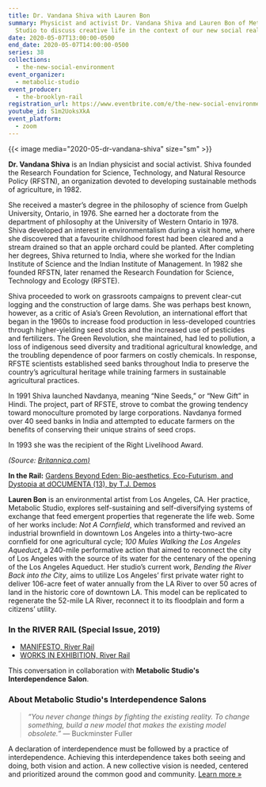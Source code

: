 ```yaml
---
title: Dr. Vandana Shiva with Lauren Bon
summary: Physicist and activist Dr. Vandana Shiva and Lauren Bon of Metabolic
  Studio to discuss creative life in the context of our new social reality.
date: 2020-05-07T13:00:00-0500
end_date: 2020-05-07T14:00:00-0500
series: 38
collections:
  - the-new-social-environment
event_organizer:
  - metabolic-studio
event_producer:
  - the-brooklyn-rail
registration_url: https://www.eventbrite.com/e/the-new-social-environment-38-dr-vandana-shiva-tickets-103929722598
youtube_id: S1m2UoksXkA
event_platform:
  - zoom
---
```


{{< image media="2020-05-dr-vandana-shiva" size="sm" >}}

**Dr. Vandana Shiva**  is an Indian physicist and social activist. Shiva founded the Research Foundation for Science, Technology, and Natural Resource Policy (RFSTN), an organization devoted to developing sustainable methods of agriculture, in 1982.

She received a master’s degree in the philosophy of science from Guelph University, Ontario, in 1976. She earned her a doctorate from the department of philosophy at the University of Western Ontario in 1978. Shiva developed an interest in environmentalism during a visit home, where she discovered that a favourite childhood forest had been cleared and a stream drained so that an apple orchard could be planted. After completing her degrees, Shiva returned to India, where she worked for the Indian Institute of Science and the Indian Institute of Management. In 1982 she founded RFSTN, later renamed the Research Foundation for Science, Technology and Ecology (RFSTE).

Shiva proceeded to work on grassroots campaigns to prevent clear-cut logging and the construction of large dams. She was perhaps best known, however, as a critic of Asia’s Green Revolution, an international effort that began in the 1960s to increase food production in less-developed countries through higher-yielding seed stocks and the increased use of pesticides and fertilizers. The Green Revolution, she maintained, had led to pollution, a loss of indigenous seed diversity and traditional agricultural knowledge, and the troubling dependence of poor farmers on costly chemicals. In response, RFSTE scientists established seed banks throughout India to preserve the country’s agricultural heritage while training farmers in sustainable agricultural practices.

In 1991 Shiva launched Navdanya, meaning “Nine Seeds,” or “New Gift” in Hindi. The project, part of RFSTE, strove to combat the growing tendency toward monoculture promoted by large corporations. Navdanya formed over 40 seed banks in India and attempted to educate farmers on the benefits of conserving their unique strains of seed crops.

In 1993 she was the recipient of the Right Livelihood Award.

*(Source:  [Britannica.com)](https://www.britannica.com/biography/Vandana-Shiva)*

**In the Rail:** [Gardens Beyond Eden: Bio-aesthetics, Eco-Futurism, and Dystopia at dOCUMENTA (13), by T.J. Demos](https://brooklynrail.org/2012/10/art/gardens-beyond-eden-bio-aesthetics-eco-futurism-and-dystopia-at-documenta-13)

**Lauren Bon** is an environmental artist from Los Angeles, CA. Her practice, Metabolic Studio, explores self-sustaining and self-diversifying systems of exchange that feed emergent properties that regenerate the life web. Some of her works include:  *Not A Cornfield*, which transformed and revived an industrial brownfield in downtown Los Angeles into a thirty-two-acre cornfield for one agricultural cycle;  *100 Mules Walking the Los Angeles Aqueduct*, a 240-mile performative action that aimed to reconnect the city of Los Angeles with the source of its water for the centenary of the opening of the Los Angeles Aqueduct. Her studio’s current work,  *Bending the River Back into the City*, aims to utilize Los Angeles’ first private water right to deliver 106-acre feet of water annually from the LA River to over 50 acres of land in the historic core of downtown LA. This model can be replicated to regenerate the 52-mile LA River, reconnect it to its floodplain and form a citizens’ utility.

### In the RIVER RAIL (Special Issue, 2019)

* [MANIFESTO, River Rail](https://brooklynrail.org/special/RIVER_RAIL/river-rail/Manifesto)
* [WORKS IN EXHIBITION, River Rail](https://brooklynrail.org/special/River_Rail_Colby/river-rail/Occupy-Colby)

This conversation in collaboration with **Metabolic Studio's Interdependence Salon**.

### About Metabolic Studio's Interdependence Salons

> *“You never change things by fighting the existing reality. To change something, build a new model that makes the existing model obsolete.”* — Buckminster Fuller

A declaration of interdependence must be followed by a practice of interdependence. Achieving this interdependence takes both seeing and doing, both vision and action. A new collective vision is needed, centered and prioritized around the common good and community. [Learn more »](https://www.metabolicstudio.org/about)
